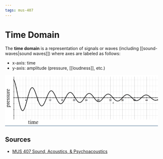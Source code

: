 ```yaml
---
tags: mus-407
---
```


# Time Domain

The **time domain** is a representation of signals or waves (including [[sound-waves|sound waves]]) where axes are labeled as follows:

- x-axis: time
- y-axis: amplitude (pressure, [[loudness]], etc.)

![Time domain](../attachments/time-domain.png)

## Sources

- [MUS 407 Sound, Acoustics, & Psychoacoustics](https://prezi.com/view/ZcqvwosFJCFJQtQrbP75/)
